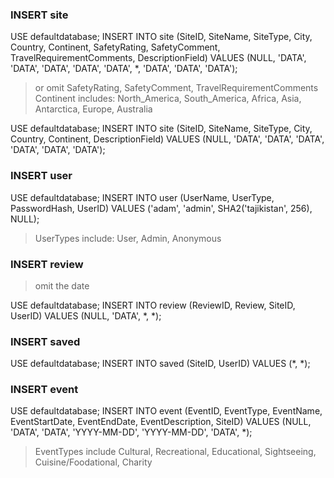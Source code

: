 ### INSERT site

USE defaultdatabase;
INSERT INTO site (SiteID, SiteName, SiteType, City, Country, Continent, SafetyRating, SafetyComment, TravelRequirementComments, DescriptionField)
VALUES (NULL, 'DATA', 'DATA', 'DATA', 'DATA', 'DATA', *, 'DATA', 'DATA', 'DATA');

>or omit SafetyRating, SafetyComment, TravelRequirementComments
>Continent includes: North_America, South_America, Africa, Asia, Antarctica, Europe, Australia

USE defaultdatabase;
INSERT INTO site (SiteID, SiteName, SiteType, City, Country, Continent, DescriptionField)
VALUES (NULL, 'DATA', 'DATA', 'DATA', 'DATA', 'DATA', 'DATA');


### INSERT user

USE defaultdatabase;
INSERT INTO user (UserName, UserType, PasswordHash, UserID) VALUES ('adam', 'admin', SHA2('tajikistan', 256), NULL);
>UserTypes include: User, Admin, Anonymous

### INSERT review

> omit the date

USE defaultdatabase;
INSERT INTO review (ReviewID, Review, SiteID, UserID)
VALUES (NULL, 'DATA', *, *);


### INSERT saved

USE defaultdatabase;
INSERT INTO saved (SiteID, UserID)
VALUES (*, *);


### INSERT event

USE defaultdatabase;
INSERT INTO event (EventID, EventType, EventName, EventStartDate, EventEndDate, EventDescription, SiteID)
VALUES (NULL, 'DATA', 'DATA', 'YYYY-MM-DD', 'YYYY-MM-DD', 'DATA', *);

>EventTypes include Cultural, Recreational, Educational, Sightseeing, Cuisine/Foodational, Charity
